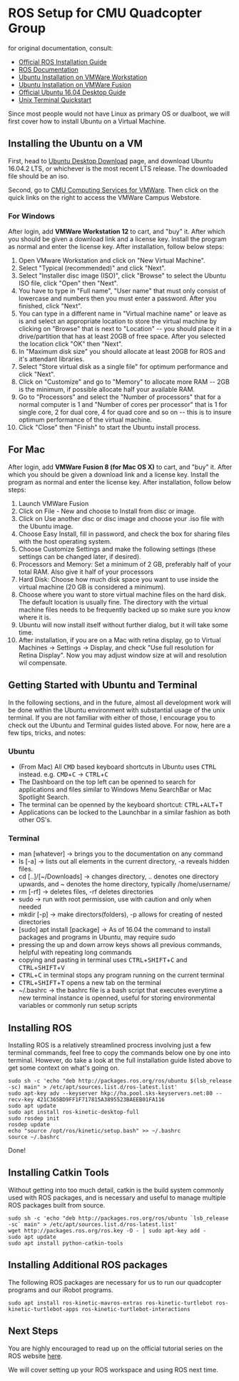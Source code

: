 # ROS Setup for CMU Quadcopter Group

for original documentation, consult:
* [Official ROS Installation Guide](http://wiki.ros.org/kinetic/Installation/Ubuntu)
* [ROS Documentation](http://wiki.ros.org)
* [Ubuntu Installation on VMWare Workstation](https://betanews.com/2012/08/29/how-to-install-ubuntu-on-vmware-workstation/)
* [Ubuntu Installation on VMWare Fusion](http://hplgit.github.io/teamods/ubuntu/vmware/mac.html)
* [Official Ubuntu 16.04 Desktop Guide](https://help.ubuntu.com/lts/ubuntu-help/index.html)
* [Unix Terminal Quickstart](http://www.stat.rice.edu/~bhatticr/tutorials/UnixQuickStart.pdf)

Since most people would not have Linux as primary OS or dualboot, we will first cover how to install Ubuntu on a Virtual Machine.

## Installing the Ubuntu on a VM

First, head to [Ubuntu Desktop Download](https://www.ubuntu.com/download/desktop) page, and download Ubuntu 16.04.2 LTS, or whichever is the most recent LTS release. The downloaded file should be an iso.

Second, go to [CMU Computing Services for VMWare](https://www.cmu.edu/computing/software/all/vmware/index.html). Then click on the quick links on the right to access the VMWare Campus Webstore.

### For Windows

After login, add **VMWare Workstation 12** to cart, and "buy" it. After which you should be given a download link and a license key. Install the program as normal and enter the license key. After installation, follow below steps:

1. Open VMware Workstation and click on "New Virtual Machine".
2. Select "Typical (recommended)" and click "Next".
3. Select "Installer disc image (ISO)", click "Browse" to select the Ubuntu ISO file, click "Open" then "Next".
4. You have to type in "Full name", "User name" that must only consist of lowercase and numbers then you must enter a password. After you finished, click "Next".
5. You can type in a different name in "Virtual machine name" or leave as is and select an appropriate location to store the virtual machine by clicking on "Browse" that is next to "Location" -- you should place it in a drive/partition that has at least 20GB of free space. After you selected the location click "OK" then "Next".
6. In "Maximum disk size" you should allocate at least 20GB for ROS and it's attendant libraries.
7. Select "Store virtual disk as a single file" for optimum performance and click "Next".
8. Click on "Customize" and go to "Memory" to allocate more RAM -- 2GB is the minimum, if possible allocate half your available RAM.
9. Go to "Processors" and select the "Number of processors" that for a normal computer is 1 and "Number of cores per processor" that is 1 for single core, 2 for dual core, 4 for quad core and so on -- this is to insure optimum performance of the virtual machine.
10. Click "Close" then "Finish" to start the Ubuntu install process.

## For Mac

After login, add **VMWare Fusion 8 (for Mac OS X)** to cart, and "buy" it. After which you should be given a download link and a license key. Install the program as normal and enter the license key. After installation, follow below steps:

1. Launch VMWare Fusion
2. Click on File - New and choose to Install from disc or image.
3. Click on Use another disc or disc image and choose your .iso file with the Ubuntu image.
4. Choose Easy Install, fill in password, and check the box for sharing files with the host operating system.
5. Choose Customize Settings and make the following settings (these settings can be changed later, if desired).
6. Processors and Memory: Set a minimum of 2 GB, preferably half of your total RAM. Also give it half of your processors
7. Hard Disk: Choose how much disk space you want to use inside the virtual machine (20 GB is considered a minimum).
8. Choose where you want to store virtual machine files on the hard disk. The default location is usually fine. The directory with the virtual machine files needs to be frequently backed up so make sure you know where it is.
9. Ubuntu will now install itself without further dialog, but it will take some time.
10. After installation, if you are on a Mac with retina display, go to Virtual Machines -> Settings -> Display, and check "Use full resolution for Retina Display". Now you may adjust window size at will and resolution wil compensate.

## Getting Started with Ubuntu and Terminal

In the following sections, and in the future, almost all development work will be done within the Ubuntu environment with substantial usage of the unix terminal. If you are not familiar with either of those, I encourage you to check out the Ubuntu and Terminal guides listed above. For now, here are a few tips, tricks, and notes:

### Ubuntu
* (From Mac) All <kbd>CMD</kbd> based keyboard shortcuts in Ubuntu uses <kbd>CTRL</kbd> instead. e.g. <kbd>CMD</kbd>+<kbd>C</kbd> -> <kbd>CTRL</kbd>+<kbd>C</kbd>
* The Dashboard on the top left can be openned to search for applications and files similar to Windows Menu SearchBar or Mac Spotlight Search.
* The terminal can be openned by the keyboard shortcut: <kbd>CTRL</kbd>+<kbd>ALT</kbd>+<kbd>T</kbd>
* Applications can be locked to the Launchbar in a similar fashion as both other OS's.

### Terminal
* man [whatever] -> brings you to the documentation on any command
* ls [-a] -> lists out all elements in the current directory, -a reveals hidden files.
* cd [..]/[~/Downloads] -> changes directory, .. denotes one directory upwards, and ~ denotes the home directory, typically /home/username/
* rm [-rf] -> deletes files, -rf deletes directories
* sudo -> run with root permission, use with caution and only when needed
* mkdir [-p] -> make directors(folders), -p allows for creating of nested directories
* [sudo] apt install [package] -> As of 16.04 the command to install packages and programs in Ubuntu, may require sudo
* pressing the up and down arrow keys shows all previous commands, helpful with repeating long commands
* copying and pasting in terminal uses <kbd>CTRL</kbd>+<kbd>SHIFT</kbd>+<kbd>C</kbd> and <kbd>CTRL</kbd>+<kbd>SHIFT</kbd>+<kbd>V</kbd>
* <kbd>CTRL</kbd>+<kbd>C</kbd> in terminal stops any program running on the current terminal
* <kbd>CTRL</kbd>+<kbd>SHIFT</kbd>+<kbd>T</kbd> opens a new tab on the terminal
* ~/.bashrc -> the bashrc file is a bash script that executes everytime a new terminal instance is openned, useful for storing environmental variables or commonly run setup scripts

## Installing ROS

Installing ROS is a relatively streamlined procress involving just a few terminal commands, feel free to copy the commands below one by one into terminal. However, do take a look at the full installation guide listed above to get some context on what's going on.

```
sudo sh -c 'echo "deb http://packages.ros.org/ros/ubuntu $(lsb_release -sc) main" > /etc/apt/sources.list.d/ros-latest.list'
sudo apt-key adv --keyserver hkp://ha.pool.sks-keyservers.net:80 --recv-key 421C365BD9FF1F717815A3895523BAEEB01FA116
sudo apt update
sudo apt install ros-kinetic-desktop-full
sudo rosdep init
rosdep update
echo "source /opt/ros/kinetic/setup.bash" >> ~/.bashrc
source ~/.bashrc
```

Done!

## Installing Catkin Tools

Without getting into too much detail, catkin is the build system commonly used with ROS packages, and is necessary and useful to manage multiple ROS packages built from source.

```
sudo sh -c 'echo "deb http://packages.ros.org/ros/ubuntu `lsb_release -sc` main" > /etc/apt/sources.list.d/ros-latest.list'
wget http://packages.ros.org/ros.key -O - | sudo apt-key add -
sudo apt update
sudo apt install python-catkin-tools
```

## Installing Additional ROS packages

The following ROS packages are necessary for us to run our quadcopter programs and our iRobot programs.

```
sudo apt install ros-kinetic-mavros-extras ros-kinetic-turtlebot ros-kinetic-turtlebot-apps ros-kinetic-turtlebot-interactions
```

## Next Steps

You are highly encouraged to read up on the official tutorial series on the ROS website [here](http://wiki.ros.org/ROS/Tutorials).

We will cover setting up your ROS workspace and using ROS next time.

